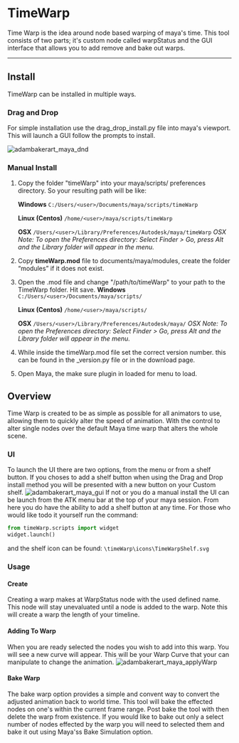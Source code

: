 # TimeWarp
Time Warp is the idea around node based warping of maya's time. This tool consists of two parts; it's custom node 
called warpStatus and the GUI interface that allows you to add remove and bake out warps.

------------

## Install
TimeWarp can be installed in multiple ways.
### Drag and Drop
For simple installation use the drag_drop_install.py file into maya's viewport. This will launch a GUI follow the prompts to install.

![adambakerart_maya_dnd](https://github.com/adamjrbaker/timeWarp/assets/25186874/e95516a3-be54-4615-bbdc-194eb227273c)

### Manual Install
1. Copy the folder "timeWarp" into your maya/scripts/ preferences directory. So your resulting path will be like:

    **Windows**
    `C:/Users/<user>/Documents/maya/scripts/timeWarp`

    **Linux (Centos)**
    `/home/<user>/maya/scripts/timeWarp`

    **OSX**
    `/Users/<user>/Library/Preferences/Autodesk/maya/timeWarp`
     *OSX Note: To open the Preferences directory:*
     *Select Finder > Go, press Alt and the Library folder will appear in the menu.*

2. Copy **timeWarp.mod** file to documents/maya/modules, create the folder “modules” if it does not exist.

3. Open the .mod file and change "/path/to/timeWarp" to your path to the TimeWarp folder. Hit save.
    **Windows**
    `C:/Users/<user>/Documents/maya/scripts/`

    **Linux (Centos)**
    `/home/<user>/maya/scripts/`

    **OSX**
    `/Users/<user>/Library/Preferences/Autodesk/maya/`
     *OSX Note: To open the Preferences directory:*
     *Select Finder > Go, press Alt and the Library folder will appear in the menu.*

4. While inside the timeWarp.mod file set the correct version number. this can be found in the _version.py file or in the download page.

5. Open Maya, the make sure plugin in loaded for menu to load.

## Overview

Time Warp is created to be as simple as possible for all animators to use, allowing them to quickly alter the speed of animation. With the control to alter single nodes over the default Maya time warp that alters the whole scene.

### UI
To launch the UI there are two options, from the menu or from a shelf button. If you choses to add a shelf button when using the Drag and Drop install method you will be presented with a new button on your Custom shelf.
![adambakerart_maya_gui](https://github.com/adamjrbaker/timeWarp/assets/25186874/e2d74036-c836-4026-b217-37c37096c729)
If not or you do a manual install the UI can be launch from the ATK menu bar at the top of your maya session. From here you do have the ability to add a shelf button at any time.  For those who would like todo it yourself run the command:
```python 
from timeWarp.scripts import widget
widget.launch()
```
and the shelf icon can be found: `\timeWarp\icons\TimeWarpShelf.svg`

### Usage

#### Create
Creating a warp makes at WarpStatus node with the used defined name. This node will stay unevaluated until a node is added to the warp. Note this will create a warp the length of your timeline.

#### Adding To Warp
When you are ready selected the nodes you wish to add into this warp. You will see a new curve will appear. This will be your Warp Curve that your can manipulate to change the animation.
![adambakerart_maya_applyWarp](https://github.com/adamjrbaker/timeWarp/assets/25186874/f836cf8b-393d-4ced-93e9-51beb26d618e)

#### Bake Warp
The bake warp option provides a simple and convent way to convert the adjusted animation back to world time. This tool will bake the effected nodes on one's within the current frame range. Post bake the tool with then delete the warp from existence. If you would like to bake out only a select number of nodes effected by the warp you will need to selected them and bake it out using Maya'ss Bake Simulation option.
